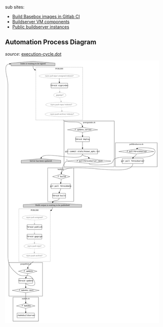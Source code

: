 sub sites:
* [Build Basebox images in Gitlab CI](Buildserver/Build-Basebox-images-in-Gitlab-CI)
* [Buildserver VM components](Buildserver/Buildserver-VM-components)
* [Public buildserver instances](Buildserver/Public-buildserver-instances)

## Automation Process Diagram

_source_: [execution-cycle.dot](uploads/78f4d2334557ac959353f318ce161b33/execution-cycle.dot)

![execution-cycle.svg](uploads/a9255332959f9c3dd7b21f5a49e11451/execution-cycle.svg)
